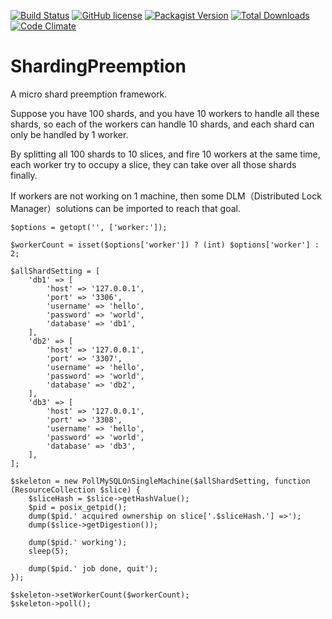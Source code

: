 [![Build Status](https://travis-ci.org/jiangyu7408/sharding-preemption.svg?style=flat-square)](https://travis-ci.org/jiangyu7408/sharding-preemption)
[![GitHub license](https://img.shields.io/github/license/mashape/apistatus.svg?style=flat-square)](https://github.com/jiangyu7408/sharding-preemption)
[![Packagist Version](https://img.shields.io/packagist/v/jiangyu/sharding-preemption.svg?style=flat-square)](https://packagist.org/packages/jiangyu/sharding-preemption)
[![Total Downloads](https://img.shields.io/packagist/dt/jiangyu/sharding-preemption.svg?style=flat-square)](https://packagist.org/packages/jiangyu/sharding-preemption)
[![Code Climate](https://codeclimate.com/repos/566514d8c92a3c3880000919/badges/dd9269505f16881f8df0/gpa.svg?style=flat-square)](https://codeclimate.com/repos/566514d8c92a3c3880000919/feed)

# ShardingPreemption
A micro shard preemption framework.

Suppose you have 100 shards, and you have 10 workers to handle all these shards, so each of the workers can handle 10 shards, and each shard can only be handled by 1 worker.


By splitting all 100 shards to 10 slices, and fire 10 workers at the same time, each worker try to occupy a slice, they can take over all those shards finally.

If workers are not working on 1 machine, then some DLM（Distributed Lock Manager）solutions can be imported to reach that goal.

```
$options = getopt('', ['worker:']);

$workerCount = isset($options['worker']) ? (int) $options['worker'] : 2;

$allShardSetting = [
    'db1' => [
        'host' => '127.0.0.1',
        'port' => '3306',
        'username' => 'hello',
        'password' => 'world',
        'database' => 'db1',
    ],
    'db2' => [
        'host' => '127.0.0.1',
        'port' => '3307',
        'username' => 'hello',
        'password' => 'world',
        'database' => 'db2',
    ],
    'db3' => [
        'host' => '127.0.0.1',
        'port' => '3308',
        'username' => 'hello',
        'password' => 'world',
        'database' => 'db3',
    ],
];

$skeleton = new PollMySQLOnSingleMachine($allShardSetting, function (ResourceCollection $slice) {
    $sliceHash = $slice->getHashValue();
    $pid = posix_getpid();
    dump($pid.' acquired ownership on slice['.$sliceHash.'] =>');
    dump($slice->getDigestion());

    dump($pid.' working');
    sleep(5);

    dump($pid.' job done, quit');
});

$skeleton->setWorkerCount($workerCount);
$skeleton->poll();

```
